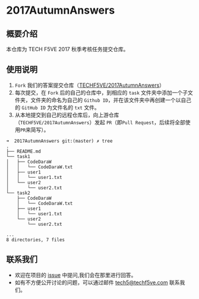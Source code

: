 # 2017AutumnAnswers

## 概要介绍

本仓库为 TECH F5VE 2017 秋季考核任务提交仓库。

## 使用说明

1. `Fork` 我们的答案提交仓库（[TECHF5VE/2017AutumnAnswers](https://github.com/TECHF5VE/2017AutumnAnswers)）
2. 每次提交，在 `Fork` 后的自己的仓库中，到相应的 `task` 文件夹中添加一个子文件夹，文件夹的命名为自己的 `Github ID`，并在该文件夹中再创建一个以自己的 `GitHub ID` 为文件名的 `txt` 文件。
3. 从本地提交到自己的远程仓库后，向上游仓库（`TECHF5VE/2017AutumnAnswers`）发起 `PR`（即`Pull Request`，后续将全部使用`PR`来简写）。

```
➜  2017AutumnAnswers git:(master) ✗ tree
.
├── README.md
└── task1
│   ├── CodeDaraW
│   │   └── CodeDaraW.txt
│   ├── user1
│   │   └── user1.txt
│   └── user2
│       └── user2.txt
└── task2
    ├── CodeDaraW
    │   └── CodeDaraW.txt
    ├── user1
    │   └── user1.txt
    └── user2
        └── user2.txt

...
8 directories, 7 files
```

## 联系我们

- 欢迎在项目的 [issue](https://github.com/TECHF5VE/2017AutumnAnswers/issues) 中提问,我们会在那里进行回答。
- 如有不方便公开讨论的问题，可以通过邮件 [tech5@techf5ve.com](http://techf5ve.com/) 联系我们。
